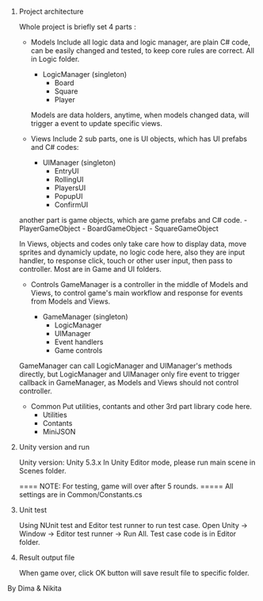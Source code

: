 1. Project architecture

	Whole project is briefly set 4 parts : 

	- Models
	Include all logic data and logic manager, are plain C# code, can be easily changed and tested, to keep core rules are correct. All in Logic folder.
		- LogicManager (singleton)
			- Board
			- Square
			- Player

		Models are data holders, anytime, when models changed data, will trigger a event to update specific views. 

	- Views
	Include 2 sub parts, one is UI objects, which has UI prefabs and C# codes:
		- UIManager (singleton)
			- EntryUI
			- RollingUI
			- PlayersUI
			- PopupUI
			- ConfirmUI

	another part is game objects, which are game prefabs and C# code.
		- PlayerGameObject
		- BoardGameObject
		- SquareGameObject

	In Views, objects and codes only take care how to display data, move sprites and dynamicly update, no logic code here, also they are input handler, to response click, touch or other user input, then pass to controller. Most are in Game and UI folders.

	- Controls
	GameManager is a controller in the middle of Models and Views, to control game's main workflow and response for events from Models and Views.

		- GameManager (singleton)
			- LogicManager
			- UIManager
			- Event handlers
			- Game controls

	GameManager can call LogicManager and UIManager's methods directly, but LogicManager and UIManager only fire event to trigger callback in GameManager, as Models and Views should not control controller.


	- Common
	Put utilities, contants and other 3rd part library code here.
		- Utilities
		- Contants
		- MiniJSON

	
2. Unity version and run

	Unity version: Unity 5.3.x
	In Unity Editor mode, please run main scene in Scenes folder.

	==== NOTE: For testing, game will over after 5 rounds. =====
	All settings are in Common/Constants.cs


3. Unit test
	
	Using NUnit test and Editor test runner to run test case.
	Open Unity -> Window -> Editor test runner -> Run All.
	Test case code is in Editor folder.

4. Result output file

	When game over, click OK button will save result file to specific folder.


By Dima & Nikita
